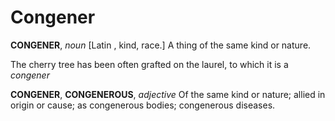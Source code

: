 # Congener

**CONGENER**, _noun_ \[Latin , kind, race.\] A thing of the same kind or nature.

The cherry tree has been often grafted on the laurel, to which it is a _congener_

**CONGENER**, **CONGENEROUS**, _adjective_ Of the same kind or nature; allied in origin or cause; as congenerous bodies; congenerous diseases.
